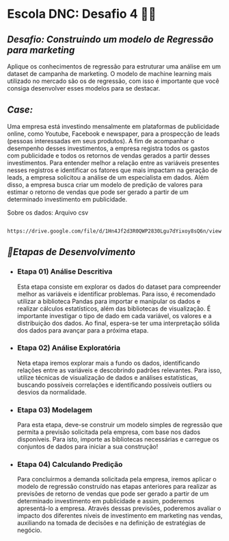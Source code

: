 # Escola DNC: Desafio 4 🚀🚀

## _Desafio: Construindo um modelo de Regressão para marketing_
Aplique os conhecimentos de regressão para estruturar uma
análise em um dataset de campanha de marketing. O modelo de
machine learning mais utilizado no mercado são os de regressão,
com isso é importante que você consiga desenvolver esses
modelos para se destacar.

## _Case:_
Uma empresa está investindo mensalmente em plataformas de publicidade online,
como Youtube, Facebook e newspaper, para a prospecção de leads (pessoas
interessadas em seus produtos). A fim de acompanhar o desempenho desses
investimentos, a empresa registra todos os gastos com publicidade e todos os retornos
de vendas gerados a partir desses investimentos.
Para entender melhor a relação entre as variáveis presentes nesses registros e
identificar os fatores que mais impactam na geração de leads, a empresa solicitou a
análise de um especialista em dados. Além disso, a empresa busca criar um
modelo de predição de valores para estimar o retorno de vendas que pode ser gerado
a partir de um determinado investimento em publicidade.

Sobre os dados: Arquivo csv

``` https://drive.google.com/file/d/1Hn4Jf2d3R0QWP2830Lgu7dYixoy8sQ6n/view```

## _🎯Etapas de Desenvolvimento_

* ### Etapa 01) Análise Descritiva
  Esta etapa consiste em explorar os dados do dataset para compreender melhor as
  variáveis e identificar problemas. Para isso, é recomendado utilizar a biblioteca
  Pandas para importar e manipular os dados e realizar cálculos estatísticos, além das
  bibliotecas de visualização.
  É importante investigar o tipo de dado em cada variável, os valores e a distribuição dos
  dados. Ao final, espera-se ter uma interpretação sólida dos dados para avançar para a
  próxima etapa.
  
* ### Etapa 02) Análise Exploratória
  Neta etapa iremos explorar mais a fundo os dados, identificando relações entre as
  variáveis e descobrindo padrões relevantes. Para isso, utilize técnicas de
  visualização de dados e análises estatísticas, buscando possíveis correlações e
  identificando possíveis outliers ou desvios da normalidade.

* ### Etapa 03) Modelagem
  Para esta etapa, deve-se construir um modelo simples de regressão que permita a
  previsão solicitada pela empresa, com base nos dados disponíveis. Para isto, importe
  as bibliotecas necessárias e carregue os conjuntos de dados para iniciar a sua
  construção!

* ### Etapa 04) Calculando Predição
  Para concluirmos a demanda solicitada pela empresa, iremos aplicar o modelo de
  regressão construído nas etapas anteriores para realizar as previsões de retorno de
  vendas que pode ser gerado a partir de um determinado investimento em publicidade e
  assim, poderemos apresentá-lo a empresa.
  Através dessas previsões, poderemos avaliar o impacto dos diferentes níveis de
  investimento em marketing nas vendas, auxiliando na tomada de decisões e na
  definição de estratégias de negócio.







  
